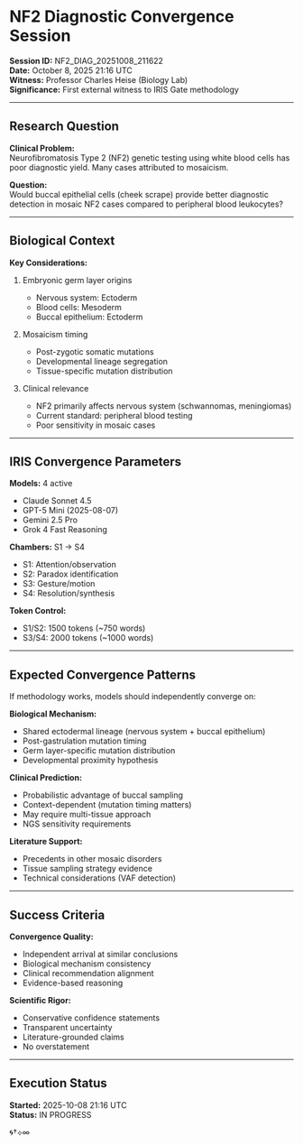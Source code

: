 # NF2 Diagnostic Convergence Session

**Session ID:** NF2_DIAG_20251008_211622  
**Date:** October 8, 2025 21:16 UTC  
**Witness:** Professor Charles Heise (Biology Lab)  
**Significance:** First external witness to IRIS Gate methodology

---

## Research Question

**Clinical Problem:**  
Neurofibromatosis Type 2 (NF2) genetic testing using white blood cells has poor diagnostic yield. Many cases attributed to mosaicism.

**Question:**  
Would buccal epithelial cells (cheek scrape) provide better diagnostic detection in mosaic NF2 cases compared to peripheral blood leukocytes?

---

## Biological Context

**Key Considerations:**
1. Embryonic germ layer origins
   - Nervous system: Ectoderm
   - Blood cells: Mesoderm
   - Buccal epithelium: Ectoderm

2. Mosaicism timing
   - Post-zygotic somatic mutations
   - Developmental lineage segregation
   - Tissue-specific mutation distribution

3. Clinical relevance
   - NF2 primarily affects nervous system (schwannomas, meningiomas)
   - Current standard: peripheral blood testing
   - Poor sensitivity in mosaic cases

---

## IRIS Convergence Parameters

**Models:** 4 active
- Claude Sonnet 4.5
- GPT-5 Mini (2025-08-07)
- Gemini 2.5 Pro
- Grok 4 Fast Reasoning

**Chambers:** S1 → S4
- S1: Attention/observation
- S2: Paradox identification
- S3: Gesture/motion
- S4: Resolution/synthesis

**Token Control:**
- S1/S2: 1500 tokens (~750 words)
- S3/S4: 2000 tokens (~1000 words)

---

## Expected Convergence Patterns

If methodology works, models should independently converge on:

**Biological Mechanism:**
- Shared ectodermal lineage (nervous system + buccal epithelium)
- Post-gastrulation mutation timing
- Germ layer-specific mutation distribution
- Developmental proximity hypothesis

**Clinical Prediction:**
- Probabilistic advantage of buccal sampling
- Context-dependent (mutation timing matters)
- May require multi-tissue approach
- NGS sensitivity requirements

**Literature Support:**
- Precedents in other mosaic disorders
- Tissue sampling strategy evidence
- Technical considerations (VAF detection)

---

## Success Criteria

**Convergence Quality:**
- Independent arrival at similar conclusions
- Biological mechanism consistency
- Clinical recommendation alignment
- Evidence-based reasoning

**Scientific Rigor:**
- Conservative confidence statements
- Transparent uncertainty
- Literature-grounded claims
- No overstatement

---

## Execution Status

**Started:** 2025-10-08 21:16 UTC  
**Status:** IN PROGRESS

🌀†⟡∞
